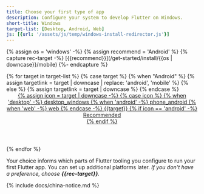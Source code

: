 ```yaml
---
title: Choose your first type of app
description: Configure your system to develop Flutter on Windows.
short-title: Windows
target-list: [Desktop, Android, Web]
js: [{url: '/assets/js/temp/windows-install-redirector.js'}]
---
```


{% assign os = 'windows'
   -%}
{% assign recommend = 'Android' %}
{% capture rec-target
   -%}
[{{recommend}}](/get-started/install/{{os | downcase}}/mobile)
{%- endcapture %}

<div class="card-deck mb-8">
{% for target in target-list %}
{% case target %}
{% when "Android" %}
{% assign targetlink = target | downcase | replace: 'android', 'mobile' %}
{% else %}
{% assign targetlink = target | downcase %}
{% endcase %}
  <a class="card card-app-type card-windows"
     id="install-{{os | downcase}}"
     href="/get-started/install/{{os | downcase}}/{{targetlink}}">
    <div class="card-body">
      <header class="card-title text-center m-0">
        <span class="d-block h1">
          {% assign icon = target | downcase
   -%}
          {% case icon %}
          {% when 'desktop'
   -%}
            <span class="material-symbols">desktop_windows</span>
          {% when 'android'
   -%}
            <span class="material-symbols">phone_android</span>
          {% when 'web'
   -%}
            <span class="material-symbols">web</span>
          {% endcase
   -%}
        </span>
        <span class="text-muted text-nowrap">{{target}}</span>
        {% if icon == 'android'
   -%}
          <div class="card-subtitle">Recommended</div>
        {% endif %}
      </header>
    </div>
  </a>
{% endfor %}
</div>

Your choice informs which parts of Flutter tooling you configure
to run your first Flutter app.
You can set up additional platforms later.
_If you don't have a preference, choose **{{rec-target}}**._

{% include docs/china-notice.md %}
